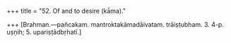 +++
title = "52. Of and to desire (kā́ma)."

+++
[Brahman.—pañcakam. mantroktakāmadāivatam. trāiṣṭubham. 3. 4-p. uṣṇih; 5. upariṣṭādbṛhatī.]
